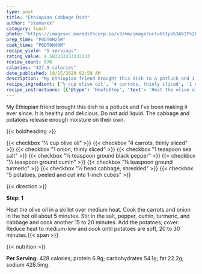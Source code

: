 ```yaml
---
type: post
title: "Ethiopian Cabbage Dish"
author: "stamarex"
category: lunch
photo: "https://imagesvc.meredithcorp.io/v3/mm/image?url=https%3A%2F%2Fimages.media-allrecipes.com%2Fuserphotos%2F1046151.jpg"
prep_time: "P0DT0H25M"
cook_time: "P0DT0H40M"
recipe_yield: "5 servings"
rating_value: 4.583333333333333
review_count: 876
calories: "427.9 calories"
date_published: 10/15/2020 02:59 AM
description: "My Ethiopian friend brought this dish to a potluck and I've been making it ever since. It is healthy and delicious. Do not add liquid. The cabbage and potatoes release enough moisture on their own."
recipe_ingredient: ['½ cup olive oil', '4 carrots, thinly sliced', '1 onion, thinly sliced', '1 teaspoon sea salt', '½ teaspoon ground black pepper', '½ teaspoon ground cumin', '¼ teaspoon ground turmeric', '½ head cabbage, shredded', '5 potatoes, peeled and cut into 1-inch cubes']
recipe_instructions: [{'@type': 'HowToStep', 'text': 'Heat the olive oil in a skillet over medium heat. Cook the carrots and onion in the hot oil about 5 minutes. Stir in the salt, pepper, cumin, turmeric, and cabbage and cook another 15 to 20 minutes. Add the potatoes; cover. Reduce heat to medium-low and cook until potatoes are soft, 20 to 30 minutes.\n'}]
---
```


My Ethiopian friend brought this dish to a potluck and I've been making it ever since. It is healthy and delicious. Do not add liquid. The cabbage and potatoes release enough moisture on their own. 

{{< boldheading >}}

{{< checkbox "½ cup olive oil" >}}
{{< checkbox "4  carrots, thinly sliced" >}}
{{< checkbox "1  onion, thinly sliced" >}}
{{< checkbox "1 teaspoon sea salt" >}}
{{< checkbox "½ teaspoon ground black pepper" >}}
{{< checkbox "½ teaspoon ground cumin" >}}
{{< checkbox "¼ teaspoon ground turmeric" >}}
{{< checkbox "½ head cabbage, shredded" >}}
{{< checkbox "5  potatoes, peeled and cut into 1-inch cubes" >}}


{{< direction >}}

**Step: 1**

Heat the olive oil in a skillet over medium heat. Cook the carrots and onion in the hot oil about 5 minutes. Stir in the salt, pepper, cumin, turmeric, and cabbage and cook another 15 to 20 minutes. Add the potatoes; cover. Reduce heat to medium-low and cook until potatoes are soft, 20 to 30 minutes.{{< span >}}

{{< nutrition >}}

**Per Serving:** 428 calories; protein 6.9g; carbohydrates 54.1g; fat 22.2g; sodium 428.5mg.
